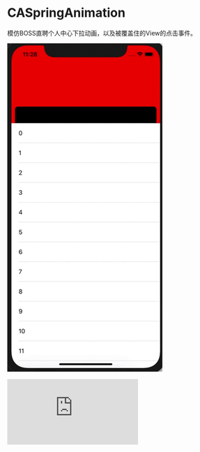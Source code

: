 # CASpringAnimation
模仿BOSS直聘个人中心下拉动画，以及被覆盖住的View的点击事件。

![效果图](https://github.com/a758209678/CASpringAnimation/blob/master/CASpringAnimationDemo/屏幕录制2020-06-05%20上午11.27.56.gif)

![pdf](https://github.com/a758209678/CASpringAnimation/blob/master/CASpringAnimationDemo/Runloop.pdf)

